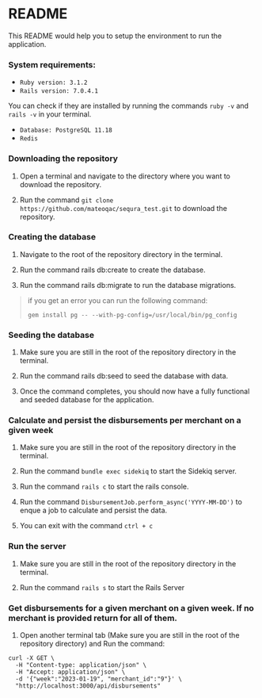 # README

This README would help you to setup the environment to run the application.

### System requirements:

- `Ruby version: 3.1.2`
- `Rails version: 7.0.4.1`

You can check if they are installed by running the commands `ruby -v` and
`rails -v` in your terminal.

- `Database: PostgreSQL 11.18`
- `Redis`

### Downloading the repository

1. Open a terminal and navigate to the directory where you want to download the
   repository.

2. Run the command `git clone https://github.com/mateoqac/sequra_test.git` to
   download the repository.

### Creating the database

1. Navigate to the root of the repository directory in the terminal.

2. Run the command rails db:create to create the database.

3. Run the command rails db:migrate to run the database migrations.

> if you get an error you can run the following command:
>
> `gem install pg -- --with-pg-config=/usr/local/bin/pg_config`

### Seeding the database

1. Make sure you are still in the root of the repository directory in the
   terminal.

2. Run the command rails db:seed to seed the database with data.

3. Once the command completes, you should now have a fully functional and seeded
   database for the application.

### Calculate and persist the disbursements per merchant on a given week

1. Make sure you are still in the root of the repository directory in the
   terminal.

2. Run the command `bundle exec sidekiq` to start the Sidekiq server.

3. Run the command `rails c` to start the rails console.

4. Run the command `DisbursementJob.perform_async('YYYY-MM-DD')` to enque a job
   to calculate and persist the data.

5. You can exit with the command `ctrl + c`

### Run the server

1. Make sure you are still in the root of the repository directory in the
   terminal.

2. Run the command `rails s` to start the Rails Server

### Get disbursements for a given merchant on a given week. If no merchant is provided return for all of them.

1. Open another terminal tab (Make sure you are still in the root of the
   repository directory) and Run the command:

```
curl -X GET \
  -H "Content-type: application/json" \
  -H "Accept: application/json" \
  -d '{"week":"2023-01-19", "merchant_id":"9"}' \
  "http://localhost:3000/api/disbursements"
```
